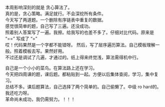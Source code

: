 本周影响深刻的就是 贪心算法了。  
真的是，贪心策略。满足就行。不会深挖所有条件。  
今天写了两道题。一个删除有序链表中重复的数据。  
感觉很简单的题，自己写了三遍。还没成功。  
照着别人答案写了一遍。我擦。给我写的也差不多了。仔细对比代码。原来是 “==” 写成了 “=”  
哎！代码果然是一个字都不能错呀。 
然后，写了层序遍历算法。自己模板理解一般。照着模板去写。果然好用。  
不过还是调试了几遍，才通过的。纸上得来终觉浅，算法需得机中行。  

自己是一个小小的菜鸟。在算法路上还在学习。  
今天把四周课的题，课后题。都粘贴到一起。方便以后集体查阅，学习，集中复习。  
总结不多。课后题算法，自己选择了两个简单的。自己偷懒了。中级 ro hard的。我还吃力呀。  
革命尚未成功，我仍需努力。！！！

